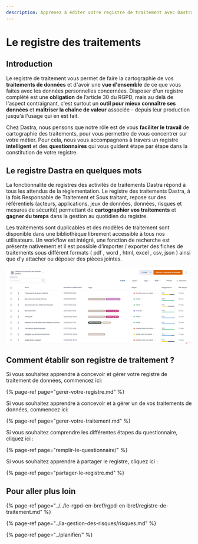 ```yaml
---
description: Apprenez à éditer votre registre de traitement avec Dastra.
---
```


# Le registre des traitements

## Introduction

Le registre de traitement vous permet de faire la cartographie de vos **traitements de données** et d'avoir une **vue d'ensemble** de ce que vous faites avec les données personnelles concernées. Disposer d'un registre complété est une **obligation** de l’article 30 du RGPD, mais au delà de l'aspect contraignant, c'est surtout un **outil pour mieux connaître ses données** et **maîtriser la chaîne de valeur** associée - depuis leur production jusqu'à l'usage qui en est fait.  

Chez Dastra, nous pensons que notre rôle est de vous **faciliter le travail** de cartographie des traitements, pour vous permettre de vous concentrer sur votre métier. Pour cela, nous vous accompagnons à travers un registre **intelligent** et des **questionnaires** qui vous guident étape par étape dans la constitution de votre registre.

## Le registre Dastra en quelques mots

La fonctionnalité de registres des activités de traitements Dastra répond à tous les attendus de la règlementation. Le registre des traitements Dastra, à la fois Responsable de Traitement et Sous traitant, repose sur des référentiels \(acteurs, applications, jeux de données, données, risques et mesures de sécurité\) permettant de **cartographier vos traitements** et **gagner du temps** dans la gestion au quotidien du registre. 

Les traitements sont duplicables et des modèles de traitement sont disponible dans une bibliothèque librement accessible à tous nos utilisateurs. Un workflow est intégré, une fonction de recherche est présente nativement et il est possible d’importer / exporter des fiches de traitements sous différent formats \( pdf , word , html, excel , csv, json \) ainsi que d’y attacher ou déposer des pièces jointes.

![Aper&#xE7;u d&apos;un registre](../../.gitbook/assets/image%20%28197%29.png)

## Comment établir son registre de traitement ?

Si vous souhaitez apprendre à concevoir et gérer votre registre de traitement de données, commencez ici:

{% page-ref page="gerer-votre-registre.md" %}

Si vous souhaitez apprendre à concevoir et à gérer un de vos traitements de données, commencez ici:

{% page-ref page="gerer-votre-traitement.md" %}

Si vous souhaitez comprendre les différentes étapes du questionnaire, cliquez ici :

{% page-ref page="remplir-le-questionnaire/" %}

Si vous souhaitez apprendre à partager le registre, cliquez ici :

{% page-ref page="partager-le-registre.md" %}

## Pour aller plus loin

{% page-ref page="../../le-rgpd-en-bref/rgpd-en-bref/registre-de-traitement.md" %}

{% page-ref page="../la-gestion-des-risques/risques.md" %}

{% page-ref page="../planifier/" %}



